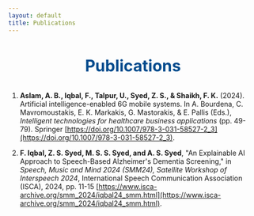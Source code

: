 ```yaml
---
layout: default
title: Publications
---
```


<style>
.publications-heading {
    text-align: center;
    margin-bottom: 2rem;
}

.publications-heading h1 {
    font-size: 2rem; /* Font size for h1 */
    color: #004b8d; /* Heading color */
}

/* Publications List */
.publications-list {
    list-style: none;
    padding: 0;
    margin: 0;
}

.publication-item {
    margin-bottom: 1.5rem;
}

.publication-item a {
    color: #0056b3;
    text-decoration: none;
}

.publication-item a:hover {
    text-decoration: underline;
}
</style>

<!-- Publications Section -->
<div class="publications-heading">
    <h1>Publications</h1>
</div>


1. **Aslam, A. B., Iqbal, F., Talpur, U., Syed, Z. S., & Shaikh, F. K.** (2024). Artificial intelligence-enabled 6G mobile systems. In A. Bourdena, C. Mavromoustakis, E. K. Markakis, G. Mastorakis, & E. Pallis (Eds.), *Intelligent technologies for healthcare business applications* (pp. 49-79). Springer [https://doi.org/10.1007/978-3-031-58527-2_3](https://doi.org/10.1007/978-3-031-58527-2_3).

2. **F. Iqbal, Z. S. Syed, M. S. S. Syed, and A. S. Syed**, "An Explainable AI Approach to Speech-Based Alzheimer's Dementia Screening," in *Speech, Music and Mind 2024 (SMM24), Satellite Workshop of Interspeech 2024*, International Speech Communication Association (ISCA), 2024, pp. 11-15 [https://www.isca-archive.org/smm_2024/iqbal24_smm.html](https://www.isca-archive.org/smm_2024/iqbal24_smm.html).


